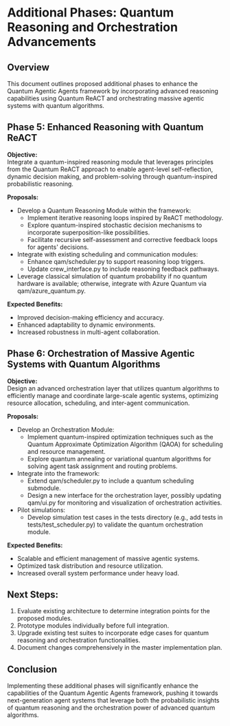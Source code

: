 # Additional Phases: Quantum Reasoning and Orchestration Advancements

## Overview
This document outlines proposed additional phases to enhance the Quantum Agentic Agents framework by incorporating advanced reasoning capabilities using Quantum ReACT and orchestrating massive agentic systems with quantum algorithms.

## Phase 5: Enhanced Reasoning with Quantum ReACT
**Objective:**  
Integrate a quantum-inspired reasoning module that leverages principles from the Quantum ReACT approach to enable agent-level self-reflection, dynamic decision making, and problem-solving through quantum-inspired probabilistic reasoning.

**Proposals:**
- Develop a Quantum Reasoning Module within the framework:
  - Implement iterative reasoning loops inspired by ReACT methodology.
  - Explore quantum-inspired stochastic decision mechanisms to incorporate superposition-like possibilities.
  - Facilitate recursive self-assessment and corrective feedback loops for agents' decisions.
- Integrate with existing scheduling and communication modules:
  - Enhance qam/scheduler.py to support reasoning loop triggers.
  - Update crew_interface.py to include reasoning feedback pathways.
- Leverage classical simulation of quantum probability if no quantum hardware is available; otherwise, integrate with Azure Quantum via qam/azure_quantum.py.
  
**Expected Benefits:**
- Improved decision-making efficiency and accuracy.
- Enhanced adaptability to dynamic environments.
- Increased robustness in multi-agent collaboration.

## Phase 6: Orchestration of Massive Agentic Systems with Quantum Algorithms
**Objective:**  
Design an advanced orchestration layer that utilizes quantum algorithms to efficiently manage and coordinate large-scale agentic systems, optimizing resource allocation, scheduling, and inter-agent communication.

**Proposals:**
- Develop an Orchestration Module:
  - Implement quantum-inspired optimization techniques such as the Quantum Approximate Optimization Algorithm (QAOA) for scheduling and resource management.
  - Explore quantum annealing or variational quantum algorithms for solving agent task assignment and routing problems.
- Integrate into the framework:
  - Extend qam/scheduler.py to include a quantum scheduling submodule.
  - Design a new interface for the orchestration layer, possibly updating qam/ui.py for monitoring and visualization of orchestration activities.
- Pilot simulations:
  - Develop simulation test cases in the tests directory (e.g., add tests in tests/test_scheduler.py) to validate the quantum orchestration module.
  
**Expected Benefits:**
- Scalable and efficient management of massive agentic systems.
- Optimized task distribution and resource utilization.
- Increased overall system performance under heavy load.

## Next Steps:
1. Evaluate existing architecture to determine integration points for the proposed modules.
2. Prototype modules individually before full integration.
3. Upgrade existing test suites to incorporate edge cases for quantum reasoning and orchestration functionalities.
4. Document changes comprehensively in the master implementation plan.

## Conclusion
Implementing these additional phases will significantly enhance the capabilities of the Quantum Agentic Agents framework, pushing it towards next-generation agent systems that leverage both the probabilistic insights of quantum reasoning and the orchestration power of advanced quantum algorithms.